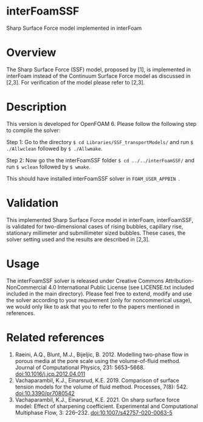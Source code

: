 # interFoamSSF
Sharp Surface Force model implemented in interFoam

# Overview
The Sharp Surface Force (SSF) model, proposed by [1], is implemented in interFoam instead of the Continuum Surface Force model as discussed in [2,3]. For verification of the model please refer to [2,3].

# Description
This version is developed for OpenFOAM 6. Please follow the following step to compile the solver:

Step 1: Go to the directory ```$ cd Libraries/SSF_transportModels/``` and run ``` $ ./Allwclean ``` followed by ``` $ ./Allwmake ```. 

Step 2: Now go the the interFoamSSF folder ```$ cd ../../interFoamSSF/``` and run ``` $ wclean ``` followed by ``` $ wmake ```.

This should have installed interFoamSSF solver in ```FOAM_USER_APPBIN ```.

# Validation 
This implemented Sharp Surface Force model in interFoam, interFoamSSF, is validated for two-dimensional cases of rising bubbles, capillary rise, stationary millimeter and submillimeter sized bubbles. These cases, the solver setting used and the results are described in [2,3].

# Usage
The interFoamSSF solver is released under Creative Commons Attribution-NonCommercial 4.0 International Public License (see LICENSE.txt included included in the main directory). Please feel free to extend, modify and use the solver according to your requirement (only for noncommerical usage), we would only like to ask that you to refer to the papers mentioned in references.

# Related references
1. Raeini, A.Q., Blunt, M.J., Bijeljic, B. 2012. Modelling two-phase flow in porous media at the pore scale using the volume-of-fluid method. Journal of Computational Physics, 231: 5653–5668. [doi:10.1016/j.jcp.2012.04.011](https://doi.org/10.1016/j.jcp.2012.04.011)
2. Vachaparambil, K.J., Einarsrud, K.E. 2019. Comparison of surface tension models for the volume of fluid method. Processes, 7(8): 542. [doi:10.3390/pr7080542](https://doi.org/10.3390/pr7080542)
3. Vachaparambil, K.J., Einarsrud, K.E. 2021. On sharp surface force model: Effect of sharpening coefficient. Experimental and Computational Multiphase Flow, 3: 226–232. [doi:10.1007/s42757-020-0063-5](https://doi.org/10.1007/s42757-020-0063-5)
